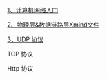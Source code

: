 
[1、计算机网络入门](https://blog.csdn.net/qq_38350635/article/details/103654314)

[2、物理层&数据链路层](https://blog.csdn.net/qq_38350635/article/details/103936270)[Xmind文件](https://github.com/sunnnydaydev/Notes/blob/master/%E7%89%A9%E7%90%86%E5%B1%82.xmind)

[3、UDP 协议](https://blog.csdn.net/qq_38350635/article/details/103905021)

TCP 协议

Http 协议

